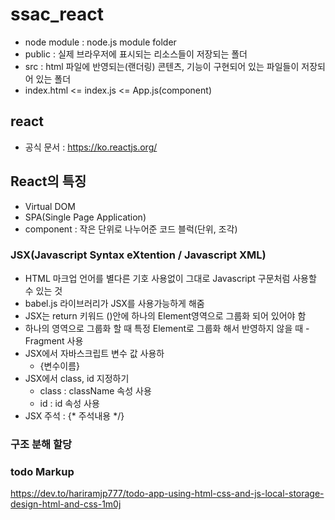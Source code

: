 # ssac_react

 - node module : node.js module folder
 - public : 실제 브라우저에 표시되는 리소스들이 저장되는 폴더
 - src : html 파일에 반영되는(랜더링) 콘텐츠, 기능이 구현되어 있는 파일들이 저장되어 있는 폴더
 - index.html <= index.js <= App.js(component)


## react

- 공식 문서 : https://ko.reactjs.org/

## React의 특징

- Virtual DOM
- SPA(Single Page Application)
- component : 작은 단위로 나누어준 코드 블럭(단위, 조각)

### JSX(Javascript Syntax eXtention / Javascript XML)

- HTML 마크업 언어를 별다른 기호 사용없이 그대로 Javascript 구문처럼 사용할 수 있는 것
- babel.js 라이브러리가 JSX를 사용가능하게 해줌
- JSX는 return 키워드 ()안에 하나의 Element영역으로 그룹화 되어 있어야 함
- 하나의 영역으로 그룹화 할 때 특정 Element로 그룹화 해서 반영하지 않을 때 - Fragment 사용
- JSX에서 자바스크립트 변수 값 사용하
  - {변수이름}
- JSX에서 class, id 지정하기
  - class : className 속성 사용
  - id : id 속성 사용
- JSX 주석 : {* 주석내용 */}

### 구조 분해 할당


### todo Markup

https://dev.to/hariramjp777/todo-app-using-html-css-and-js-local-storage-design-html-and-css-1m0j